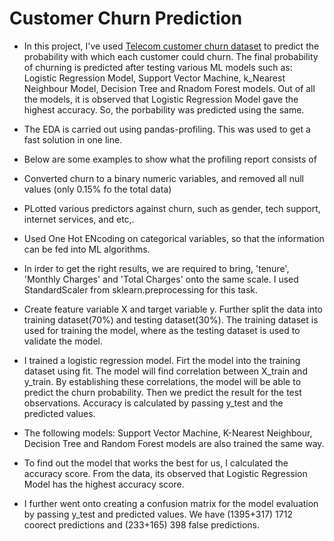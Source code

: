 # Customer Churn Prediction
- In this project, I've used [Telecom customer churn dataset](https://www.kaggle.com/datasets/blastchar/telco-customer-churn) to predict the probability with which each customer could churn. The final probability of churning is predicted after testing various ML models such as: Logistic Regression Model, Support Vector Machine, k_Nearest Neighbour Model, Decision Tree and Rnadom Forest models. Out of all the models, it is observed that Logistic Regression Model gave the highest accuracy. So, the porbability was predicted using the same.
- The EDA is carried out using pandas-profiling. This was used to get a fast solution in one line.
- Below are some examples to show what the profiling report consists of

- Converted churn to a binary numeric variables, and removed all null values (only 0.15% fo the total data)
- PLotted various predictors against churn, such as gender, tech support, internet services, and etc,.
- Used One Hot ENcoding on categorical variables, so that the information can be fed into ML algorithms. 
- In irder to get the right results, we are required to bring, 'tenure', 'Monthly Charges' and 'Total Charges' onto the same scale. I used StandardScaler from sklearn.preprocessing for this task.
- Create feature variable X and target variable y. Further split the data into training dataset(70%) and testing dataset(30%). The training dataset is used for training the model, where as the testing dataset is used to validate the model.
- I trained a logistic regression model. Firt the model into the training dataset using fit. The model will find correlation between X_train and y_train. By establishing these correlations, the model will be able to predict the churn probability. Then we predict the result for the test observations. Accuracy is calculated by passing y_test and the predicted values. 
- The following models: Support Vector Machine, K-Nearest Neighbour, Decision Tree and Random Forest models are also trained the same way.
- To find out the model that works the best for us, I calculated the accuracy score. From the data, its observed that Logistic Regression Model has the highest accuracy score.
- I further went onto creating a confusion matrix for the model evaluation by passing y_test and predicted values. We have (1395+317) 1712 coorect predictions and (233+165) 398 false predictions.


